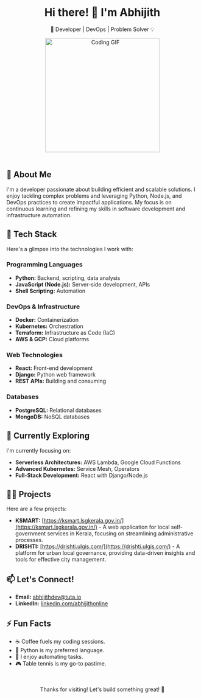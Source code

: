 <div align="center">
  <h1>Hi there! 👋 I'm Abhijith</h1>
  <p>🚀 Developer | DevOps | Problem Solver 💡</p>

  <img src="https://i.giphy.com/xT8qBsOjMOcdeGJIU8.webp" width="300" alt="Coding GIF" />
  
</div>

<br>

## 🚀 About Me

I'm a developer passionate about building efficient and scalable solutions. I enjoy tackling complex problems and leveraging Python, Node.js, and DevOps practices to create impactful applications. My focus is on continuous learning and refining my skills in software development and infrastructure automation.

## 💼 Tech Stack

Here's a glimpse into the technologies I work with:

### Programming Languages

-   **Python:** Backend, scripting, data analysis
-   **JavaScript (Node.js):** Server-side development, APIs
-   **Shell Scripting:** Automation

### DevOps & Infrastructure

-   **Docker:** Containerization
-   **Kubernetes:** Orchestration
-   **Terraform:** Infrastructure as Code (IaC)
-   **AWS & GCP:** Cloud platforms

### Web Technologies

-   **React:** Front-end development
-   **Django:** Python web framework
-   **REST APIs:** Building and consuming

### Databases

-   **PostgreSQL:** Relational databases
-   **MongoDB:** NoSQL databases

## 🌱 Currently Exploring

I'm currently focusing on:

-   **Serverless Architectures:** AWS Lambda, Google Cloud Functions
-   **Advanced Kubernetes:** Service Mesh, Operators
-   **Full-Stack Development:** React with Django/Node.js

## 👨‍💻 Projects

Here are a few projects:

-   **KSMART:** [https://ksmart.lsgkerala.gov.in/](https://ksmart.lsgkerala.gov.in/) - A web application for local self-government services in Kerala, focusing on streamlining administrative processes.
-   **DRISHTI:** [https://drishti.ulgis.com/](https://drishti.ulgis.com/) - A platform for urban local governance, providing data-driven insights and tools for effective city management.

## 📫 Let's Connect!

-   **Email:** abhijithdev@tuta.io
-   **LinkedIn:** [linkedin.com/abhijithonline](https://linkedin.com/abhijithonline)

## ⚡ Fun Facts

-   ☕ Coffee fuels my coding sessions.
-   🐍 Python is my preferred language.
-   🤖 I enjoy automating tasks.
-   🎮 Table tennis is my go-to pastime.

<br>

<div align="center">
  <p>Thanks for visiting! Let's build something great! 🚀</p>
</div>
